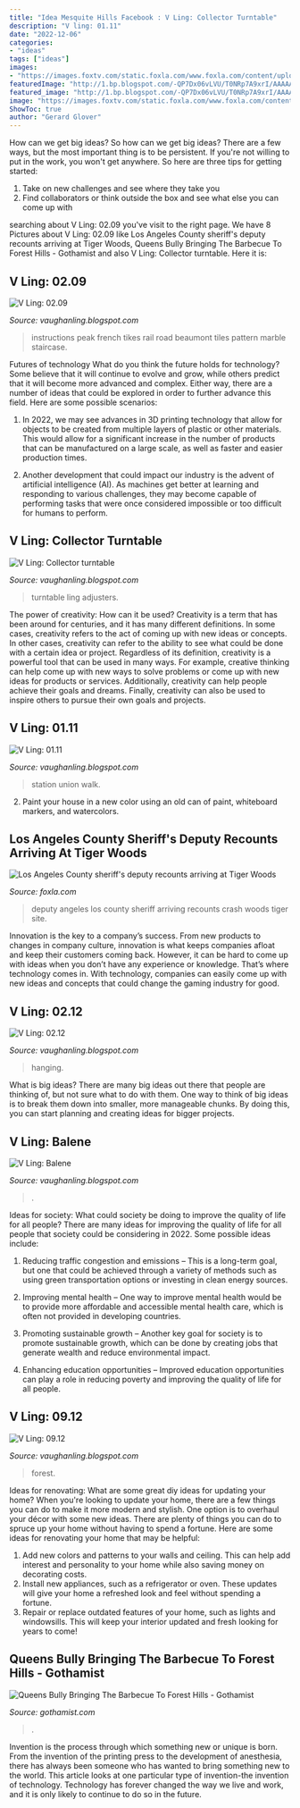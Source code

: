 ```yaml
---
title: "Idea Mesquite Hills Facebook : V Ling: Collector Turntable"
description: "V ling: 01.11"
date: "2022-12-06"
categories:
- "ideas"
tags: ["ideas"]
images:
- "https://images.foxtv.com/static.foxla.com/www.foxla.com/content/uploads/2021/02/764/432/3FC67C98B95A4632BDEEC9CA0E8B4D36.jpg?ve=1&amp;tl=1"
featuredImage: "http://1.bp.blogspot.com/-QP7Dx06vLVU/T0NRp7A9xrI/AAAAAAAAEr4/cgkYHRzp-zw/s1600/IMGP0237.JPG"
featured_image: "http://1.bp.blogspot.com/-QP7Dx06vLVU/T0NRp7A9xrI/AAAAAAAAEr4/cgkYHRzp-zw/s1600/IMGP0237.JPG"
image: "https://images.foxtv.com/static.foxla.com/www.foxla.com/content/uploads/2021/02/764/432/3FC67C98B95A4632BDEEC9CA0E8B4D36.jpg?ve=1&amp;tl=1"
ShowToc: true
author: "Gerard Glover"
---
```



How can we get big ideas?
So how can we get big ideas? There are a few ways, but the most important thing is to be persistent. If you're not willing to put in the work, you won't get anywhere. So here are three tips for getting started: 
1. Take on new challenges and see where they take you 
2. Find collaborators or think outside the box and see what else you can come up with 

	

		
searching about V Ling: 02.09 you've visit to the right page. We have 8 Pictures about V Ling: 02.09 like Los Angeles County sheriff&#039;s deputy recounts arriving at Tiger Woods, Queens Bully Bringing The Barbecue To Forest Hills - Gothamist and also V Ling: Collector turntable. Here it is:
		
    
## V Ling: 02.09

<img loading=lazy src="https://1.bp.blogspot.com/_annTPGBcsB4/SaCJCVpJFWI/AAAAAAAABi8/45AMzNKQurw/s400/DSC_0028.jpg" onerror="this.onerror=null;this.src='https://tse2.mm.bing.net/th?id=OIP.FPddVfoMYZHwDJ3fHNG1AQAAAA&amp;pid=15.1';" alt="V Ling: 02.09">

_Source: vaughanling.blogspot.com_

>instructions peak french tikes rail road beaumont tiles pattern marble staircase. 

	

Futures of technology
What do you think the future holds for technology? Some believe that it will continue to evolve and grow, while others predict that it will become more advanced and complex. Either way, there are a number of ideas that could be explored in order to further advance this field. Here are some possible scenarios:
1) In 2022, we may see advances in 3D printing technology that allow for objects to be created from multiple layers of plastic or other materials. This would allow for a significant increase in the number of products that can be manufactured on a large scale, as well as faster and easier production times.

2) Another development that could impact our industry is the advent of artificial intelligence (AI). As machines get better at learning and responding to various challenges, they may become capable of performing tasks that were once considered impossible or too difficult for humans to perform.

    
## V Ling: Collector Turntable

<img loading=lazy src="http://1.bp.blogspot.com/_annTPGBcsB4/TOOX_xNGXqI/AAAAAAAAEGo/yRj7faU5T9k/w1200-h630-p-k-no-nu/collector+studio+teste+comp.jpg" onerror="this.onerror=null;this.src='https://tse3.mm.bing.net/th?id=OIP.a2sl80J8Jpy6Ty8bZudPiwHaD4&amp;pid=15.1';" alt="V Ling: Collector turntable">

_Source: vaughanling.blogspot.com_

>turntable ling adjusters. 

	

The power of creativity: How can it be used?
Creativity is a term that has been around for centuries, and it has many different definitions. In some cases, creativity refers to the act of coming up with new ideas or concepts. In other cases, creativity can refer to the ability to see what could be done with a certain idea or project. Regardless of its definition, creativity is a powerful tool that can be used in many ways. For example, creative thinking can help come up with new ways to solve problems or come up with new ideas for products or services. Additionally, creativity can help people achieve their goals and dreams. Finally, creativity can also be used to inspire others to pursue their own goals and projects.

    
## V Ling: 01.11

<img loading=lazy src="http://4.bp.blogspot.com/_annTPGBcsB4/TUUN0VbUDeI/AAAAAAAAEMc/O08b0mqgTYE/s1600/IMGP7485.JPG" onerror="this.onerror=null;this.src='https://tse3.mm.bing.net/th?id=OIP.NM9F2AsMWxDDibaVSkkOZwHaE7&amp;pid=15.1';" alt="V Ling: 01.11">

_Source: vaughanling.blogspot.com_

>station union walk. 

	

2. Paint your house in a new color using an old can of paint, whiteboard markers, and watercolors.

    
## Los Angeles County Sheriff&#039;s Deputy Recounts Arriving At Tiger Woods

<img loading=lazy src="https://images.foxtv.com/static.foxla.com/www.foxla.com/content/uploads/2021/02/764/432/3FC67C98B95A4632BDEEC9CA0E8B4D36.jpg?ve=1&amp;tl=1" onerror="this.onerror=null;this.src='https://tse1.mm.bing.net/th?id=OIP.32oOWIoC2Mjfv84l2xcc8wHaEM&amp;pid=15.1';" alt="Los Angeles County sheriff&#039;s deputy recounts arriving at Tiger Woods">

_Source: foxla.com_

>deputy angeles los county sheriff arriving recounts crash woods tiger site. 

	

Innovation is the key to a company’s success. From new products to changes in company culture, innovation is what keeps companies afloat and keep their customers coming back. However, it can be hard to come up with ideas when you don’t have any experience or knowledge. That’s where technology comes in. With technology, companies can easily come up with new ideas and concepts that could change the gaming industry for good.

    
## V Ling: 02.12

<img loading=lazy src="http://1.bp.blogspot.com/-QP7Dx06vLVU/T0NRp7A9xrI/AAAAAAAAEr4/cgkYHRzp-zw/s1600/IMGP0237.JPG" onerror="this.onerror=null;this.src='https://tse1.mm.bing.net/th?id=OIP.HWrr0lEqFEK8AT5f7Rm5ZAHaLI&amp;pid=15.1';" alt="V Ling: 02.12">

_Source: vaughanling.blogspot.com_

>hanging. 

	

What is big ideas?
There are many big ideas out there that people are thinking of, but not sure what to do with them. One way to think of big ideas is to break them down into smaller, more manageable chunks. By doing this, you can start planning and creating ideas for bigger projects.

    
## V Ling: Balene

<img loading=lazy src="http://3.bp.blogspot.com/_annTPGBcsB4/TKYv_3PUpGI/AAAAAAAAEBw/6V6jXitms3g/w1200-h630-p-k-no-nu/baleen-whale-5.jpg" onerror="this.onerror=null;this.src='https://tse3.mm.bing.net/th?id=OIP.n2PO7sK8O3Z6rzN6mRDOEQAAAA&amp;pid=15.1';" alt="V Ling: Balene">

_Source: vaughanling.blogspot.com_

>. 

	

Ideas for society: What could society be doing to improve the quality of life for all people?
There are many ideas for improving the quality of life for all people that society could be considering in 2022. Some possible ideas include: 
1. Reducing traffic congestion and emissions – This is a long-term goal, but one that could be achieved through a variety of methods such as using green transportation options or investing in clean energy sources. 

2. Improving mental health – One way to improve mental health would be to provide more affordable and accessible mental health care, which is often not provided in developing countries. 

3. Promoting sustainable growth – Another key goal for society is to promote sustainable growth, which can be done by creating jobs that generate wealth and reduce environmental impact. 

4. Enhancing education opportunities – Improved education opportunities can play a role in reducing poverty and improving the quality of life for all people. 


    
## V Ling: 09.12

<img loading=lazy src="http://2.bp.blogspot.com/-jW4JD67Ee2Y/UFxrHxf1KyI/AAAAAAAAGbA/lAvdRvrmGyM/s1600/ForestC.jpg" onerror="this.onerror=null;this.src='https://tse1.mm.bing.net/th?id=OIP.pUhnhy_fTQgbmlKTwss5SQHaHT&amp;pid=15.1';" alt="V Ling: 09.12">

_Source: vaughanling.blogspot.com_

>forest. 

	

Ideas for renovating: What are some great diy ideas for updating your home?
When you're looking to update your home, there are a few things you can do to make it more modern and stylish. One option is to overhaul your décor with some new ideas. There are plenty of things you can do to spruce up your home without having to spend a fortune. Here are some ideas for renovating your home that may be helpful: 
1. Add new colors and patterns to your walls and ceiling. This can help add interest and personality to your home while also saving money on decorating costs. 
2. Install new appliances, such as a refrigerator or oven. These updates will give your home a refreshed look and feel without spending a fortune. 
3. Repair or replace outdated features of your home, such as lights and windowsills. This will keep your interior updated and fresh looking for years to come! 

    
## Queens Bully Bringing The Barbecue To Forest Hills - Gothamist

<img loading=lazy src="https://cms.prod.nypr.digital/images/69184/fill-1200x650/" onerror="this.onerror=null;this.src='https://tse2.mm.bing.net/th?id=OIP.hnPoybvyGFAA5zpD1zdcBQHaEA&amp;pid=15.1';" alt="Queens Bully Bringing The Barbecue To Forest Hills - Gothamist">

_Source: gothamist.com_

>. 

	

Invention is the process through which something new or unique is born. From the invention of the printing press to the development of anesthesia, there has always been someone who has wanted to bring something new to the world. This article looks at one particular type of invention-the invention of technology. Technology has forever changed the way we live and work, and it is only likely to continue to do so in the future.

